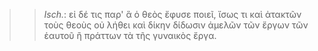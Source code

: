 

>>  *Isch.*: εἰ δέ τις παρ' ἃ ὁ θεὸς ἔφυσε ποιεῖ, ἴσως τι καὶ ἀτακτῶν τοὺς θεοὺς οὐ λήθει καὶ δίκην δίδωσιν ἀμελῶν τῶν ἔργων τῶν ἑαυτοῦ ἢ πράττων τὰ τῆς γυναικὸς ἔργα.